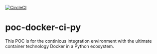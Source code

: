 [![CircleCI](https://circleci.com/gh/netas-ankara/poc-docker-ci-py/tree/master.svg?style=shield)](https://circleci.com/gh/netas-ankara/poc-docker-ci-py/tree/master)
# poc-docker-ci-py
This POC is for the continious integration environment with the ultimate container technology Docker in a Python ecosystem.
